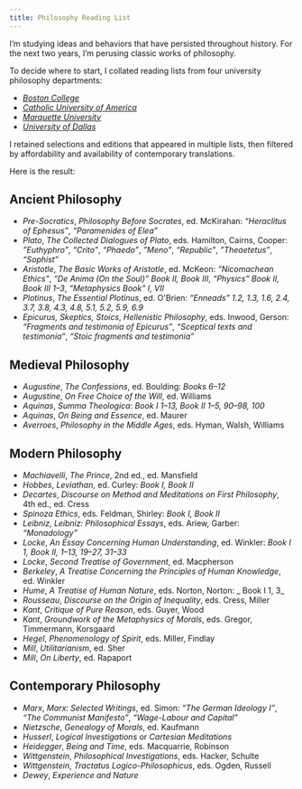 ```yaml
---
title: Philosophy Reading List
---
```


I’m studying ideas and behaviors that have persisted throughout history. For the next two years, I’m perusing classic works of philosophy.

To decide where to start, I collated reading lists from four university philosophy departments:
- [_Boston College_][1]
- [_Catholic University of America_][2]
- [_Marquette University_][3]
- [_University of Dallas_][4]

I retained selections and editions that appeared in multiple lists, then filtered by affordability and availability of contemporary translations.

Here is the result:

## Ancient Philosophy
* *Pre-Socratics*, _Philosophy Before Socrates_, ed. McKirahan: _“Heraclitus of Ephesus”_, _“Paramenides of Elea”_
* *Plato*, _The Collected Dialogues of Plato_, eds. Hamilton, Cairns, Cooper: _”Euthyphro”_, _“Crito”_, _“Phaedo”_, _”Meno”_, _“Republic”_, _”Theaetetus”_, _“Sophist”_
* *Aristotle*, _The Basic Works of Aristotle_, ed. McKeon: _“Nicomachean Ethics”_, _“De Anima (On the Soul)” Book II, Book III_, _“Physics” Book II, Book III 1–3_, _“Metaphysics Book” I, VII_
* *Plotinus*, _The Essential Plotinus_, ed. O'Brien: _“Enneads” 1.2, 1.3, 1.6, 2.4, 3.7, 3.8, 4.3, 4.8, 5.1, 5.2, 5.9, 6.9_
* *Epicurus, Skeptics, Stoics*, _Hellenistic Philosophy_, eds. Inwood, Gerson: _“Fragments and testimonia of Epicurus”_, _“Sceptical texts and testimonia”_, _“Stoic fragments and testimonia”_

## Medieval Philosophy
* *Augustine*, _The Confessions_, ed. Boulding: _Books 6–12_
* *Augustine*, _On Free Choice of the Will_, ed. Williams
* *Aquinas*, _Summa Theologica_: _Book I 1–13, Book II 1–5, 90–98, 100_
* *Aquinas*, _On Being and Essence_, ed. Maurer
* *Averroes*, _Philosophy in the Middle Ages_, eds. Hyman, Walsh, Williams

## Modern Philosophy
* *Machiavelli*, _The Prince_, 2nd ed., ed. Mansfield
* *Hobbes*, _Leviathan_, ed. Curley: _Book I, Book II_
* *Decartes*, _Discourse on Method and Meditations on First Philosophy_, 4th ed., ed. Cress
* *Spinoza* _Ethics_, eds. Feldman, Shirley: _Book I, Book II_
* *Leibniz*, _Leibniz: Philosophical Essays_, eds. Ariew, Garber: _“Monadology”_
* *Locke*, _An Essay Concerning Human Understanding_, ed. Winkler: _Book I 1, Book II, 1–13, 19–27, 31–33_
* *Locke*, _Second Treatise of Government_, ed. Macpherson
* *Berkeley*, _A Treatise Concerning the Principles of Human Knowledge_, ed. Winkler
* *Hume*, _A Treatise of Human Nature_, eds. Norton, Norton: _ Book I 1, 3_
* *Rousseau*, _Discourse on the Origin of Inequality_, eds. Cress, Miller
* *Kant*, _Critique of Pure Reason_, eds. Guyer, Wood
* *Kant*, _Groundwork of the Metaphysics of Morals_, eds. Gregor, Timmermann, Korsgaard
* *Hegel*, _Phenomenology of Spirit_, eds. Miller, Findlay
* *Mill*, _Utilitarianism_, ed. Sher
* *Mill*, _On Liberty_, ed. Rapaport

## Contemporary Philosophy
* *Marx*, _Marx: Selected Writings_, ed. Simon: _“The German Ideology I”_, _“The Communist Manifesto”_, _“Wage-Labour and Capital”_
* *Nietzsche*, _Genealogy of Morals_, ed. Kaufmann
* *Husserl*, _Logical Investigations_ or _Cartesian Meditations_
* *Heidegger*, _Being and Time_, eds. Macquarrie, Robinson
* *Wittgenstein*, _Philosophical Investigations_, eds. Hacker, Schulte
* *Wittgenstein*, _Tractatus Logico-Philosophicus_, eds. Ogden, Russell
* *Dewey*, _Experience and Nature_

[1]:	https://www.bc.edu/content/dam/files/schools/cas_sites/philosophy/pdf/Master%27s%20Comprehensive%20Reading%20List.pdf
[2]:	http://philosophy.cua.edu/res/docs/Approved-Reading-List-Editions.pdf
[3]:	http://www.marquette.edu/phil/documents/phdcomps.pdf
[4]:	https://udallas.edu/braniff/academics/phd/philosophy_phd/reading_list.php